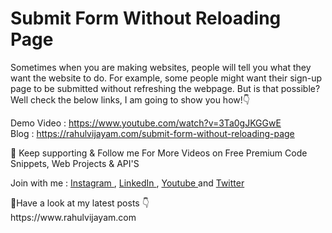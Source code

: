 # Submit Form Without Reloading Page
Sometimes when you are making websites, people will tell you what they want the website to do. For example, some people might want their sign-up page to be submitted without refreshing the webpage. But is that possible? Well check the below links, I am going to show you how!👇
<br>

Demo Video : <a href="https://www.youtube.com/watch?v=3Ta0gJKGGwE" target="_blank">https://www.youtube.com/watch?v=3Ta0gJKGGwE</a>  
Blog : <a href="https://rahulvijayam.com/submit-form-without-reloading-page" target="_blank">https://rahulvijayam.com/submit-form-without-reloading-page</a>  



🌟 Keep supporting & Follow me For More Videos on Free Premium Code Snippets, Web Projects & API'S

Join with me : [ Instagram ](https://instagram.com/rahulvijayam), [ LinkedIn ](https://in.linkedin.com/in/RahulVijayam), [ Youtube ](https://www.youtube.com/channel/UCEiRaukO0mMArmQ4D5WoEjw) and  [ Twitter ](https://twitter.com/RahulVijayam) 

<p> 🔮Have a look at my latest posts 👇<br> https://www.rahulvijayam.com </p>
